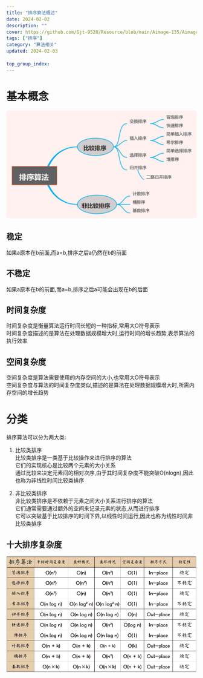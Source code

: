 ```yaml
---
title: "排序算法概述"
date: 2024-02-02
description: ""
cover: https://github.com/Gjt-9520/Resource/blob/main/Aimage-135/Aimage37.jpg?raw=true
tags: ["排序"]
category: "算法相关"
updated: 2024-02-03

top_group_index:
---
```


# 基本概念

![十大排序算法](../images/十大排序算法.png)

## 稳定 

如果a原本在b前面,而a=b,排序之后a仍然在b的前面

## 不稳定       

如果a原本在b的前面,而a=b,排序之后a可能会出现在b的后面

## 时间复杂度       

时间复杂度是衡量算法运行时间长短的一种指标,常用大O符号表示      
时间复杂度描述的是算法在处理数据规模增大时,运行时间的增长趋势,表示算法的执行效率      

## 空间复杂度      

空间复杂度是算法需要使用的内存空间的大小,也常用大O符号表示      
空间复杂度与算法的时间复杂度类似,描述的是算法在处理数据规模增大时,所需内存空间的增长趋势     

# 分类

排序算法可以分为两大类: 

1. 比较类排序    
比较类排序是一类基于比较操作来进行排序的算法    
它们的实现核心是比较两个元素的大小关系       
通过比较来决定元素间的相对次序,由于其时间复杂度不能突破O(nlogn),因此也称为非线性时间比较类排序

2. 非比较类排序      
非比较类排序是不依赖于元素之间大小关系进行排序的算法        
它们通常需要通过额外的空间来记录元素的状态,从而进行排序    
它可以突破基于比较排序的时间下界,以线性时间运行,因此也称为线性时间非比较类排序   

## 十大排序复杂度

![十大排序复杂度](../images/十大排序算法复杂度.png)
